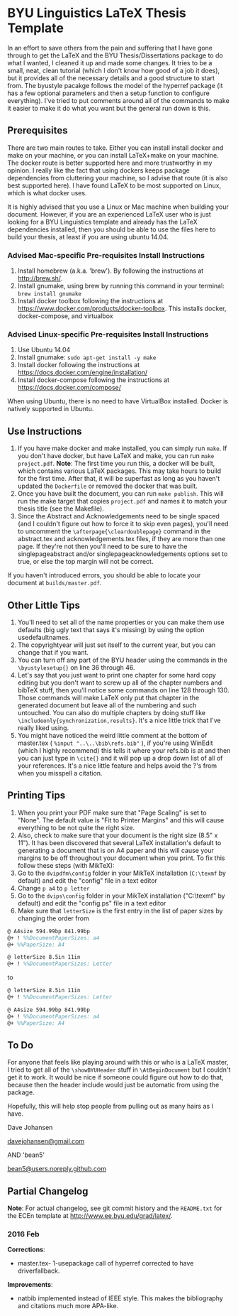 # BYU Linguistics LaTeX Thesis Template

In an effort to save others from the pain and suffering that I have gone through to get the LaTeX and the BYU Thesis/Dissertations package to do what I wanted, I cleaned it up and made some changes. It tries to be a small, neat, clean tutorial (which I don't know how good of a job it does), but it provides all of the necessary details and a good structure to start from. The byustyle pacakge follows the model of the hyperref package (it has a few optional parameters and then a setup function to configure everything). I've tried to put comments around all of the commands to make it easier to make it do what you want but the general run down is this.

## Prerequisites

There are two main routes to take. Either you can install install docker and make on your machine, or you can install LaTeX+make on your machine. The docker route is better supported here and more trustworthy in my opinion. I really like the fact that using dockers keeps package dependencies from cluttering your machine, so I advise that route (it is also best supported here). I have found LaTeX to be most supported on Linux, which is what docker uses.

It is highly advised that you use a Linux or Mac machine when building your document. However, if you are an experienced LaTeX user who is just looking for a BYU Linguistics template and already has the LaTeX dependencies installed, then you should be able to use the files here to build your thesis, at least if you are using ubuntu 14.04.

### Advised Mac-specific Pre-requisites Install Instructions

1. Install homebrew (a.k.a. 'brew'). By following the instructions at <http://brew.sh/>.
2. Install gnumake, using brew by running this command in your terminal: `brew install gnumake`
3. Install docker toolbox following the instructions at <https://www.docker.com/products/docker-toolbox>. This installs docker, docker-compose, and virtualbox

### Advised Linux-specific Pre-requisites Install Instructions

1. Use Ubuntu 14.04
2. Install gnumake: `sudo apt-get install -y make`
3. Install docker following the instructions at <https://docs.docker.com/engine/installation/>
4. Install docker-compose following the instructions at <https://docs.docker.com/compose/>

When using Ubuntu, there is no need to have VirtualBox installed. Docker is natively supported in Ubuntu.

## Use Instructions

1. If you have make docker and make installed, you can simply run `make`. If you don't have docker, but have LaTeX and make, you can run `make project.pdf`. **Note**: The first time you run this, a docker will be built, which contains various LaTeX packages. This may take hours to build for the first time. After that, it will be superfast as long as you haven't updated the `Dockerfile` or removed the docker that was built.
2. Once you have built the document, you can run `make publish`. This will run the make target that copies `project.pdf` and names it to match your thesis title (see the Makefile).
3. Since the Abstract and Acknowledgements need to be single spaced (and I couldn't figure out how to force it to skip even pages), you'll need to uncomment the `\afterpage{\cleardoublepage}` command in the abstract.tex and acknowledgements.tex files, if they are more than one page. If they're not then you'll need to be sure to have the singlepageabstract and/or singlepageacknowledgements options set to true, or else the top margin will not be correct.

If you haven't introduced errors, you should be able to locate your document at `builds/master.pdf`.

## Other Little Tips

1. You'll need to set all of the name properties or you can make them use defaults (big ugly text that says it's missing) by using the option usedefaultnames.
2. The copyrightyear will just set itself to the current year, but you can change that if you want.
3. You can turn off any part of the BYU header using the commands in the `\byustylesetup{}` on line 36 through 46.
4. Let's say that you just want to print one chapter for some hard copy editing but you don't want to screw up all of the chapter numbers and bibTeX stuff, then you'll notice some commands on line 128 through 130. Those commands will make LaTeX only put that chapter in the generated document but leave all of the numbering and such untouched. You can also do multiple chapters by doing stuff like `\includeonly{synchronization,results}`. It's a nice little trick that I've really liked using.
5. You might have noticed the weird little comment at the bottom of master.tex ( `%input "..\..\bib\refs.bib"` ), if you're using WinEdit (which I highly recommend) this tells it where your refs.bib is at and then you can just type in `\cite{}` and it will pop up a drop down list of all of your references. It's a nice little feature and helps avoid the ?'s from when you misspell a citation.

## Printing Tips

1. When you print your PDF make sure that "Page Scaling" is set to "None". The default value is "Fit to Printer Margins" and this will cause everything to be not quite the right size.
2. Also, check to make sure that your document is the right size (8.5" x 11"). It has been discovered that several LaTeX installation's default to generating a document that is on A4 paper and this will cause your margins to be off throughout your document when you print. To fix this follow these steps (with MikTeX):
  1. Go to the `dvipdfm\config` folder in your MikTeX installation (`C:\texmf` by default) and edit the "config" file in a text editor
  2. Change `p a4` to `p letter`
  3. Go to the `dvips\config` folder in your MikTeX installation ("C:\texmf" by default) and edit the "config.ps" file in a text editor
  4. Make sure that `letterSize` is the first entry in the list of paper sizes by changing the order from
  ```latex
  @ A4size 594.99bp 841.99bp
  @+ ! %%DocumentPaperSizes: a4
  @+ %%PaperSize: A4
  
  @ letterSize 8.5in 11in
  @+ ! %%DocumentPaperSizes: Letter
  ```

  to

  ```latex
  @ letterSize 8.5in 11in
  @+ ! %%DocumentPaperSizes: Letter
  
  @ A4size 594.99bp 841.99bp
  @+ ! %%DocumentPaperSizes: a4
  @+ %%PaperSize: A4
  ```

## To Do

For anyone that feels like playing around with this or who is a LaTeX master, I tried to get all of the `\showBYUHeader` stuff in `\AtBeginDocument` but I couldn't get it to work. It would be nice if someone could figure out how to do that, because then the header include would just be automatic from using the package.

Hopefully, this will help stop people from pulling out as many hairs as I have.

Dave Johansen

davejohansen@gmail.com

AND 'bean5'

bean5@users.noreply.github.com

## Partial Changelog

**Note**: For actual changelog, see git commit history and the `README.txt` for the ECEn template at <http://www.ee.byu.edu/grad/latex/>.

### 2016 Feb

**Corrections**:

* master.tex- 1-usepackage call of hyperref corrected to have driverfallback.

**Improvements**:

* natbib implemented instead of IEEE style. This makes the bibliography and citations much more APA-like.
